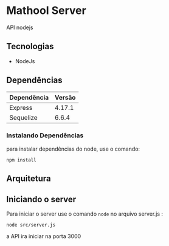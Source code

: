 # Mathool Server

API nodejs

## Tecnologias

* NodeJs

## Dependências

| Dependência | Versão
|---| ---|
| Express | 4.17.1 |
| Sequelize | 6.6.4 |

### Instalando Dependências

para instalar dependências do node, use o comando:

`npm install`

## Arquitetura

## Iniciando o server

Para iniciar o server use o comando `node` no arquivo server.js :

`node src/server.js`

a API ira iniciar na porta 3000

